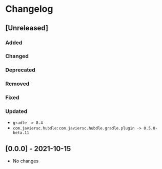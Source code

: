 # Changelog

## [Unreleased]

### Added

### Changed

### Deprecated

### Removed

### Fixed

### Updated

- `gradle -> 8.4`
- `com.javiersc.hubdle:com.javiersc.hubdle.gradle.plugin -> 0.5.0-beta.11`

## [0.0.0] - 2021-10-15

- No changes
